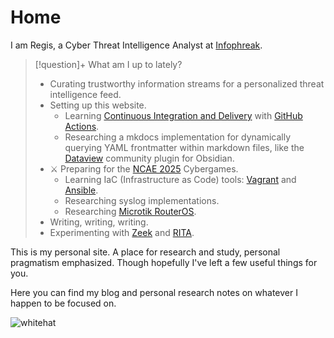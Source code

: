# Home

I am Regis, a Cyber Threat Intelligence Analyst at [Infophreak](https://infophreak.com/).

 > [!question]+ What am I up to lately?
> - Curating trustworthy information streams for a personalized threat intelligence feed.
> - Setting up this website.
> 	- Learning [Continuous Integration and Delivery](My%20Notes/Unsorted/Continuous%20Integration%20and%20Delivery.md) with [GitHub Actions](https://docs.github.com/en/actions).
> 	- Researching a mkdocs implementation for dynamically querying YAML frontmatter within markdown files, like the [Dataview](https://blacksmithgu.github.io/obsidian-dataview/) community plugin for Obsidian.
> - ⚔️ Preparing for the [NCAE 2025](My%20Notes/NCAE%202025%20Preparation%20🛡️/index.md) Cybergames.
> 	- Learning IaC (Infrastructure as Code) tools: [Vagrant](My%20Notes/Unsorted/Vagrant.md) and [Ansible](My%20Notes/Unsorted/Ansible.md).
> 	- Researching syslog implementations.
> 	- Researching [Microtik RouterOS](My%20Notes/NCAE%202025%20Preparation%20🛡️/Microtik%20RouterOS.md).
> - Writing, writing, writing.
> - Experimenting with [Zeek](https://zeek.org/) and [RITA](https://www.activecountermeasures.com/free-tools/rita/).

This is my personal site. A place for research and study, personal pragmatism emphasized. Though hopefully I've left a few useful things for you.

Here you can find my blog and personal research notes on whatever I happen to be focused on.

![whitehat](assets/images/whitehat.png)


